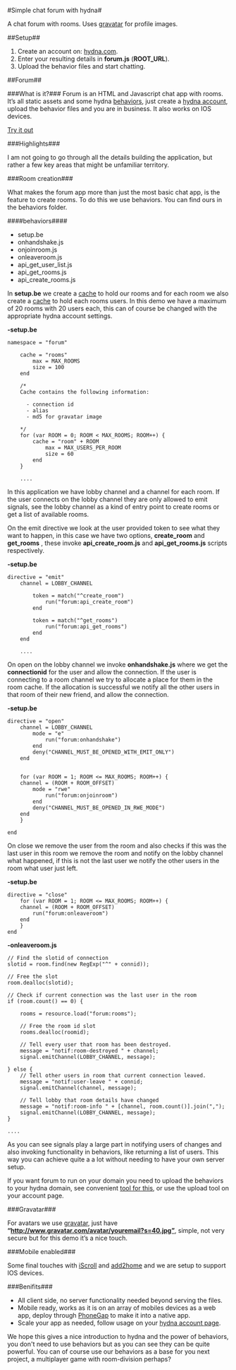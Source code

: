 #Simple chat forum with hydna#

A chat forum with rooms. Uses [gravatar](http://gravatar.com/) for profile images.

##Setup##

1. Create an account on: [hydna.com](http://hydna.com/).
2. Enter your resulting details in **forum.js** (**ROOT_URL**).
3. Upload the behavior files and start chatting.

##Forum##

###What is it?###
Forum is an HTML and Javascript chat app with rooms. It’s all static assets and some hydna [behaviors](http://hydna.com/documentation/behaviors/introduction/), just create a [hydna account](https://www.hydna.com/account/signup/), upload the behavior files and you are in business. It also works on IOS devices. 

[Try it out](hydna.github.com/forum)  

###Highlights###

I am not going to go through all the details building the application, but rather a few key areas that might be unfamiliar territory. 

###Room creation###

What makes the forum app more than just the most basic chat app, is the feature to create rooms. To do this we use behaviors. You can find ours in the behaviors folder.

####behaviors####
- setup.be
- onhandshake.js
- onjoinroom.js
- onleaveroom.js
- api_get_user_list.js
- api_get_rooms.js
- api_create_rooms.js

In **setup.be** we create a [cache](https://www.hydna.com/documentation/behaviors/packages/resource/cache/) to hold our rooms and for each room we also create a [cache](https://www.hydna.com/documentation/behaviors/packages/resource/cache/) to hold each rooms users. In this demo we have a maximum of 20 rooms with 20 users each, this can of course be changed with the appropriate hydna account settings.

**-setup.be**

	namespace = "forum"
	
		cache = "rooms"
	    	max = MAX_ROOMS
	    	size = 100
	  	end

	  	/*
	    Cache contains the following information:

	      - connection id
	      - alias
	      - md5 for gravatar image
  
	  	*/
	  	for (var ROOM = 0; ROOM < MAX_ROOMS; ROOM++) {
	   		cache = "room" + ROOM
	    		max = MAX_USERS_PER_ROOM
	    		size = 60
	  		end
		}
		
		.... 


In this application we have lobby channel and a channel for each room. If the user connects on the lobby channel they are only allowed to emit signals, see the lobby channel as a kind of entry point to create rooms or get a list of available rooms.

On the emit directive we look at the user provided token to see what they want to happen, in this case we have two options, **create_room** and **get_rooms** , these invoke **api_create_room.js** and **api_get_rooms.js** scripts respectively.

**-setup.be**

	directive = "emit"
		channel = LOBBY_CHANNEL

	    	token = match("^create_room")
	      		run("forum:api_create_room")
	    	end

	    	token = match("^get_rooms")
	      		run("forum:api_get_rooms")
	    	end
		end
		
		....


On open on the lobby channel we invoke **onhandshake.js** where we get the **connectionid** for the user and allow the connection. If the user is connecting to a room channel we try to allocate a place for them in the room cache. If the allocation is successful we notify all the other users in that room of their new friend, and allow the connection.

**-setup.be**

	directive = "open"
		channel = LOBBY_CHANNEL
	    	mode = "e"
				run("forum:onhandshake")
	        end
	    	deny("CHANNEL_MUST_BE_OPENED_WITH_EMIT_ONLY")
	  	end


	  	for (var ROOM = 1; ROOM <= MAX_ROOMS; ROOM++) {
	  	channel = (ROOM + ROOM_OFFSET)
	    	mode = "rwe"
	      		run("forum:onjoinroom")
	    	end
	    	deny("CHANNEL_MUST_BE_OPENED_IN_RWE_MODE")
	  	end
	  	}

	end  


On close we remove the user from the room and also checks if this was the last user in this room we remove the room and notify on the lobby channel what happened, if this is not the last user we notify the other users in the room what user just left.

**-setup.be**

	directive = "close"
		for (var ROOM = 1; ROOM <= MAX_ROOMS; ROOM++) {
	  	channel = (ROOM + ROOM_OFFSET)
	    	run("forum:onleaveroom")
	  	end
	  	}
	end  

**-onleaveroom.js**

	// Find the slotid of connection
	slotid = room.find(new RegExp("^" + connid));
	
	// Free the slot
	room.dealloc(slotid);

	// Check if current connection was the last user in the room
	if (room.count() == 0) {

		rooms = resource.load("forum:rooms");

	  	// Free the room id slot
	  	rooms.dealloc(roomid);

	  	// Tell every user that room has been destroyed.
	  	message = "notif:room-destroyed " + channel;
	  	signal.emitChannel(LOBBY_CHANNEL, message);

	} else {
		// Tell other users in room that current connection leaved.
	  	message = "notif:user-leave " + connid;
	  	signal.emitChannel(channel, message);

	  	// Tell lobby that room details have changed
	  	message = "notif:room-info " + [channel, room.count()].join(",");
	  	signal.emitChannel(LOBBY_CHANNEL, message);
	}
	
	....


As you can see signals play a large part in notifying users of changes and also invoking functionality in behaviors, like returning a list of users. This way you can achieve quite a a lot without needing to have your own server setup.

If you want forum to run on your domain you need to upload the behaviors to your hydna domain, see convenient [tool for this](https://www.hydna.com/documentation/reference/cli/), or use the upload tool on your account page.

###Gravatar###

For avatars we use [gravatar](http://en.gravatar.com/), just have **“http://www.gravatar.com/avatar/youremail?s=40.jpg”**, simple, not very secure but for this demo it’s a nice touch.

###Mobile enabled###

Some final touches with [iScroll](http://cubiq.org/iscroll-4) and [add2home](http://cubiq.org/add-to-home-screen) and we are setup to support IOS devices.

###Benifits###

* All client side, no server functionality needed beyond serving the files.
* Mobile ready, works as it is on an array of mobiles devices as a web app, deploy through [PhoneGap](http://phonegap.com/) to make it into a native app.
* Scale your app as needed, follow usage on your [hydna account page](https://www.hydna.com/account/login/).

We hope this gives a nice introduction to hydna and the power of behaviors, you don't need to use behaviors but as you can see they can be quite powerful. You can of course use our behaviors as a base for you next project, a multiplayer game with room-division perhaps?